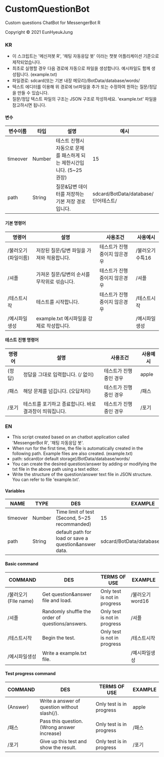 # CustomQuestionBot


 Custom questions ChatBot for MessengerBot R

 Copyright © 2021 EunHyeukJung


 ### KR
 * 이 스크립트는 '메신저봇 R', '채팅 자동응답 봇' 이라는 챗봇 어플리케이션 기준으로 제작되었습니다.
 * 최초로 실행할 경우 다음 경로에 자동으로 파일을 생성합니다. 예시파일도 함께 생성됩니다. (example.txt)
 * 파일경로: sdcard(또는 기본 내장 메모리)/BotData/database/words/
 * 텍스트 에디터를 이용해 위 경로에 txt파일을 추가 또는 수정하여 원하는 질문/정답을 만들 수 있습니다.
 * 질문/정답 텍스트 파일의 구조는 JSON 구조로 작성하세요. 'example.txt' 파일을 참고하시면 됩니다.

#### 변수

|변수이름|타입|설명|예시|
|------|------|-------------|-----------------|
|timeover|Number|테스트 진행시 자동으로 문제를 패스하게 되는 제한시간입니다. (5~25 권장)|15|
|path|String|질문&답변 데이터를 저장하는 기본 저장 경로입니다.|sdcard/BotData/database/단어테스트/|


#### 기본 명령어

|명령어|설명|사용조건|사용예시|
|------|---------------|-----------|---------|
|/불러오기 (파일이름)|저장된 질문/답변 파일을 가져와 적용합니다.|테스트가 진행중이지 않은경우|/불러오기 수특16|
|/셔플|가져온 질문/답변의 순서를 무작위로 섞습니다.|테스트가 진행중이지 않은경우|/셔플|
|/테스트시작|테스트를 시작합니다.|테스트가 진행중이지 않은경우|/테스트시작|
|/예시파일생성|example.txt 예시파일을 강제로 작성합니다.||/예시파일생성|


#### 테스트 진행 명령어

|명령어|설명|사용조건|사용예시|
|------|---------------|-----------|---------|
|(정답)|정답을 그대로 입력합니다. (/ 없이)|테스트가 진행중인 경우|apple|
|/패스|해당 문제를 넘깁니다. (오답처리)|테스트가 진행중인 경우|/패스|
|/포기|테스트를 포기하고 종료합니다. 바로 결과창이 띄워집니다.|테스트가 진행중인 경우|/포기|




 ### EN
 * This script created based on an chatbot application called 'MessengerBot R', '채팅 자동응답 봇'.
 * When run for the first time, the file is automatically created in the following path. Example files are also created. (example.txt)
 * path: sdcard(or default storage)/BotData/database/words/
 * You can create the desired question/answer by adding or modifying the txt file in the above path using a text editor.
 * Write the structure of the question/answer text file in JSON structure. You can refer to file 'example.txt'.


#### Variables

|NAME|TYPE|DES|EXAMPLE|
|------|------|-------------|-----------------|
|timeover|Number|Time limit of test (Second, 5~25 recommanded)|15|
|path|String|default path for load or save a question&answer data.|sdcard/BotData/database/WordTest/|


#### Basic command

|COMMAND|DES|TERMS OF USE|EXAMPLE|
|------|---------------|-----------|---------|
|/불러오기 (FIle name)|Get question&answer file and load.|Only test is not in progress|/불러오기 word16|
|/셔플|Randomly shuffle the order of questions/answers.|Only test is not in progress|/셔플|
|/테스트시작|Begin the test.|Only test is not in progress|/테스트시작|
|/예시파일생성|Write a example.txt file.||/예시파일생성|


#### Test progress command

|COMMAND|DES|TERMS OF USE|EXAMPLE|
|------|---------------|-----------|---------|
|(Answer)|Write a answer of question without slash(/).|Only test is in progress|apple|
|/패스|Pass this question. (Wrong answer increase)|Only test is in progress|/패스|
|/포기|Give up this test and show the result.|Only test is in progress|/포기|


